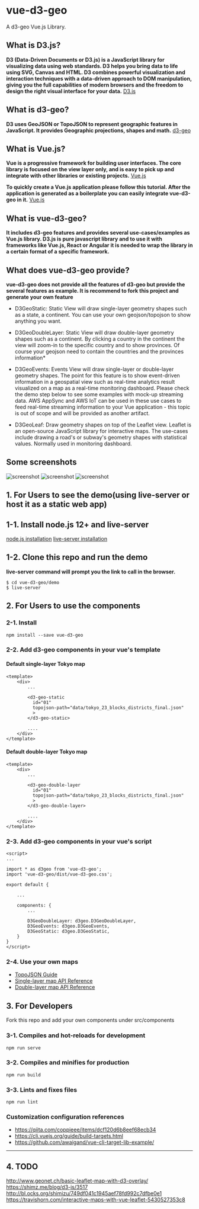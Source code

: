 # vue-d3-geo
A d3-geo Vue.js Library.

## What is D3.js?
**D3 (Data-Driven Documents or D3.js) is a JavaScript library for visualizing data using web standards. D3 helps you bring data to life using SVG, Canvas and HTML. D3 combines powerful visualization and interaction techniques with a data-driven approach to DOM manipulation, giving you the full capabilities of modern browsers and the freedom to design the right visual interface for your data.**
[D3.js](https://d3js.org/)

## What is d3-geo?
**D3 uses GeoJSON or TopoJSON to represent geographic features in JavaScript. It provides Geographic projections, shapes and math.**
[d3-geo](https://github.com/d3/d3/blob/master/API.md#geographies-d3-geo)

## What is Vue.js?
**Vue is a progressive framework for building user interfaces. The core library is focused on the view layer only, and is easy to pick up and integrate with other libraries or existing projects.**
[Vue.js](https://vuejs.org)

**To quickly create a Vue.js application please follow this tutorial. After the application is generated as a boilerplate you can easily integrate vue-d3-geo in it.**
[Vue.js](https://cli.vuejs.org/guide/creating-a-project.html#vue-create)

## What is vue-d3-geo?
**It includes d3-geo features and provides several use-cases/examples as Vue.js library. D3.js is pure javascript library and to use it with frameworks like Vue.js, React or Angular it is needed to wrap the library in a certain format of a specific framework.**

## What does vue-d3-geo provide?
**vue-d3-geo does not provide all the features of d3-geo but provide the several features as example. It is recommend to fork this project and generate your own feature**

* D3GeoStatic: Static View will draw single-layer geometry shapes such as a state, a continent. You can use your own geojson/topojson to show anything you want.

* D3GeoDoubleLayer: Static View will draw double-layer geometry shapes such as a continent. By clicking a country in the continent the view will zoom-in to the specific country and to show provinces. Of course your geojson need to contain the countries and the provinces information*

* D3GeoEvents: Events View will draw single-layer or double-layer geometry shapes. The point for this feature is to show event-driven information in a geospatial view such as real-time analytics result visualized on a map as a real-time monitoring dashboard. Please check the demo step below to see some examples with mock-up streaming data. AWS AppSync and AWS IoT can be used in these use cases to feed real-time streaming information to your Vue application - this topic is out of scope and will be provided as another artifact.

* D3GeoLeaf: Draw geometry shapes on top of the Leaflet view. Leaflet is an open-source JavaScript library for interactive maps. The use-cases include drawing a road's or subway's geometry shapes with statistical values. Normally used in monitoring dashboard.

## Some screenshots
![screenshot](images/static.jpg)
![screenshot](images/events.png)
![screenshot](images/leaflet.png)


## 1. For Users to see the demo(using live-server or host it as a static web app)
## 1-1. Install node.js 12+ and live-server
[node.js installation](https://nodejs.org)
[live-server installation](https://www.npmjs.com/package/live-server)

## 1-2. Clone this repo and run the demo
**live-server command will prompt you the link to call in the browser.**
```
$ cd vue-d3-geo/demo
$ live-server
```

## 2. For Users to use the components

### 2-1. Install 
```
npm install --save vue-d3-geo
```

### 2-2. Add d3-geo components in your vue's template
#### Default single-layer Tokyo map
```
<template>
	<div>
		...

		<d3-geo-static
		  id="01" 
		  topojson-path="data/tokyo_23_blocks_districts_final.json"
		  >    
		</d3-geo-static>

		....
	</div>
</template>
```

#### Default double-layer Tokyo map
```
<template>
	<div>
		...

		<d3-geo-double-layer
		  id="01" 
		  topojson-path="data/tokyo_23_blocks_districts_final.json"
		  >    
		</d3-geo-double-layer>

		....
	</div>
</template>
```

### 2-3. Add d3-geo components in your vue's script
```
<script>
...

import * as d3geo from 'vue-d3-geo';
import 'vue-d3-geo/dist/vue-d3-geo.css';

export default {
	
	...

	components: {
		...

		D3GeoDoubleLayer: d3geo.D3GeoDoubleLayer,
		D3GeoEvents: d3geo.D3GeoEvents,
		D3GeoStatic: d3geo.D3GeoStatic,
	}
}
</script>
```
### 2-4. Use your own maps
* [TopoJSON Guide](./TOPOJSON.md#)
* [Single-layer map API Reference](./API_REF.md#)
* [Double-layer map API Reference](./API_REF.md#)

## 3. For Developers
Fork this repo and add your own components under src/components

### 3-1. Compiles and hot-reloads for development
```
npm run serve
```

### 3-2. Compiles and minifies for production
```
npm run build
```

### 3-3. Lints and fixes files
```
npm run lint
```

### Customization configuration references
* https://qiita.com/coppieee/items/dcf120d6b8eef68ecb34
* https://cli.vuejs.org/guide/build-targets.html
* https://github.com/awaigand/vue-cli-target-lib-example/

--------------

## 4. TODO

http://www.geonet.ch/basic-leaflet-map-with-d3-overlay/
https://shimz.me/blog/d3-js/3517
http://bl.ocks.org/shimizu/749df041c1945aef78fd992c7dfbe0e1
https://travishorn.com/interactive-maps-with-vue-leaflet-5430527353c8